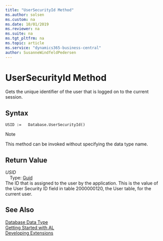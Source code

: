 ```yaml
---
title: "UserSecurityId Method"
ms.author: solsen
ms.custom: na
ms.date: 10/01/2019
ms.reviewer: na
ms.suite: na
ms.tgt_pltfrm: na
ms.topic: article
ms.service: "dynamics365-business-central"
author: SusanneWindfeldPedersen
---
```

[//]: # (START>DO_NOT_EDIT)
[//]: # (IMPORTANT:Do not edit any of the content between here and the END>DO_NOT_EDIT.)
[//]: # (Any modifications should be made in the .xml files in the ModernDev repo.)
# UserSecurityId Method
Gets the unique identifier of the user that is logged on to the current session.


## Syntax
```
USID :=   Database.UserSecurityId()
```
> [!NOTE]  
> This method can be invoked without specifying the data type name.  


## Return Value
*USID*  
&emsp;Type: [Guid](../guid/guid-data-type.md)  
The ID that is assigned to the user by the application. This is the value of the User Security ID field in table 2000000120, the User table, for the current user.  


[//]: # (IMPORTANT: END>DO_NOT_EDIT)
## See Also
[Database Data Type](database-data-type.md)  
[Getting Started with AL](../../devenv-get-started.md)  
[Developing Extensions](../../devenv-dev-overview.md)